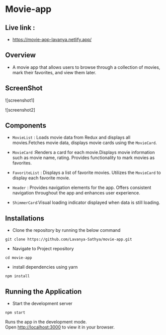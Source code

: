 # Movie-app

## Live link :
- https://movie-app-lavanya.netlify.app/
## Overview

- A movie app that allows users to browse through a collection of movies, mark their favorites, and view them later.

## ScreenShot

![screenshot1]

![screenshot2]

## Components

- `MovieList` :  Loads movie data from Redux and displays all movies.Fetches movie data, displays movie cards using the `MovieCard`.

- `MovieCard` :Renders a card for each movie.Displays movie information such as movie name, rating. Provides functionality to mark movies as favorites.

- `FavoriteList` : Displays a list of favorite movies. Utilizes the `MovieCard` to display each favorite movie.
  
- `Header` : Provides navigation elements for the app. Offers consistent navigation throughout the app and enhances user experience.
  
- `ShimmerCard`:Visual loading indicator displayed when data is still loading.

## Installations

- Clone the repository by running the below command

```
git clone https://github.com/Lavanya-Sathya/movie-app.git
```

- Navigate to Project repository

```
cd movie-app
```

- install dependencies using yarn

```
npm install
```

## Running the Application

- Start the development server

```
npm start
```

Runs the app in the development mode.\
Open [http://localhost:3000](http://localhost:3000) to view it in your browser.


